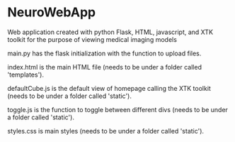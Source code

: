 # NeuroWebApp
Web application created with python Flask, HTML, javascript, and XTK toolkit for the purpose of viewing medical imaging models

main.py has the flask initialization with the function to upload files.

index.html is the main HTML file (needs to be under a folder called 'templates').

defaultCube.js is the default view of homepage calling the XTK toolkit (needs to be under a folder called 'static').

toggle.js is the function to toggle between different divs (needs to be under a folder called 'static').

styles.css is main styles (needs to be under a folder called 'static').

